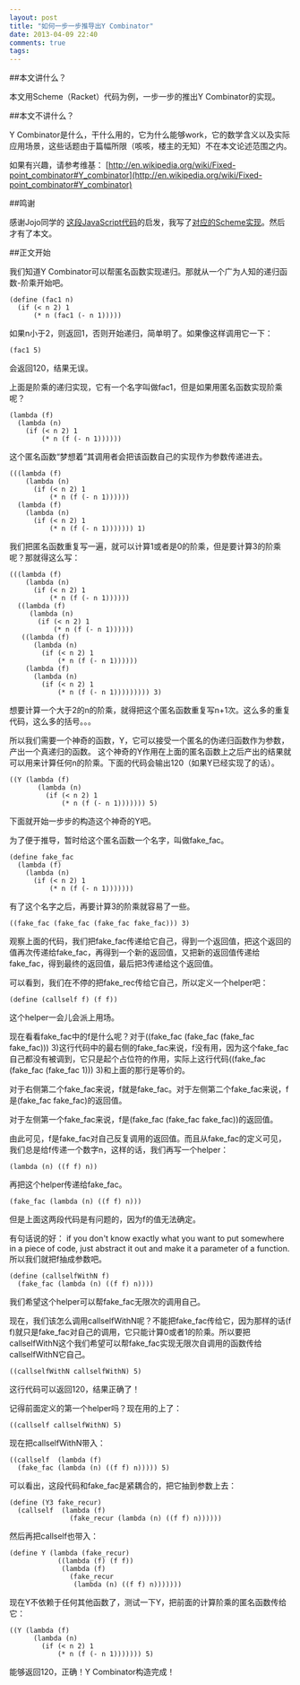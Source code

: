 ```yaml
---
layout: post
title: "如何一步一步推导出Y Combinator"
date: 2013-04-09 22:40
comments: true
tags:
---
```


##本文讲什么？

本文用Scheme（Racket）代码为例，一步一步的推出Y Combinator的实现。

##本文不讲什么？

Y Combinator是什么，干什么用的，它为什么能够work，它的数学含义以及实际应用场景，这些话题由于篇幅所限（咳咳，楼主的无知）不在本文论述范围之内。

如果有兴趣，请参考维基： [http://en.wikipedia.org/wiki/Fixed-point_combinator#Y_combinator](http://en.wikipedia.org/wiki/Fixed-point_combinator#Y_combinator)

##鸣谢

感谢Jojo同学的
[这段JavaScript代码](https://github.com/zhewuzhou/js-y-combinator/blob/master/y-combinator.js)的启发，我写了[对应的Scheme实现](https://github.com/cuipengfei/lambda-calculus-impl/blob/master/racket/%E4%B8%80%E6%AD%A5%E4%B8%80%E6%AD%A5%E6%8E%A8%E5%87%BAY.rkt)。然后才有了本文。


##正文开始

我们知道Y Combinator可以帮匿名函数实现递归。那就从一个广为人知的递归函数-阶乘开始吧。

```racket
(define (fac1 n)
  (if (< n 2) 1
      (* n (fac1 (- n 1)))))
```

如果n小于2，则返回1，否则开始递归，简单明了。如果像这样调用它一下：

```racket
(fac1 5)
```

会返回120，结果无误。

上面是阶乘的递归实现，它有一个名字叫做fac1，但是如果用匿名函数实现阶乘呢？

```racket
(lambda (f) 
  (lambda (n) 
    (if (< n 2) 1
        (* n (f (- n 1))))))
```

这个匿名函数“梦想着”其调用者会把该函数自己的实现作为参数传递进去。

```racket
(((lambda (f) 
    (lambda (n) 
      (if (< n 2) 1
          (* n (f (- n 1)))))) 
  (lambda (f) 
    (lambda (n) 
      (if (< n 2) 1
          (* n (f (- n 1))))))) 1)
```

我们把匿名函数重复写一遍，就可以计算1或者是0的阶乘，但是要计算3的阶乘呢？那就得这么写：

```racket
(((lambda (f) 
    (lambda (n) 
      (if (< n 2) 1
          (* n (f (- n 1)))))) 
  ((lambda (f) 
     (lambda (n) 
       (if (< n 2) 1
           (* n (f (- n 1)))))) 
   ((lambda (f) 
      (lambda (n) 
        (if (< n 2) 1
            (* n (f (- n 1)))))) 
    (lambda (f) 
      (lambda (n) 
        (if (< n 2) 1
            (* n (f (- n 1))))))))) 3)
```

想要计算一个大于2的n的阶乘，就得把这个匿名函数重复写n+1次。这么多的重复代码，这么多的括号。。。

所以我们需要一个神奇的函数，Y，它可以接受一个匿名的伪递归函数作为参数，产出一个真递归的函数。
这个神奇的Y作用在上面的匿名函数上之后产出的结果就可以用来计算任何n的阶乘。下面的代码会输出120（如果Y已经实现了的话）。

```racket
((Y (lambda (f) 
       (lambda (n) 
         (if (< n 2) 1
             (* n (f (- n 1))))))) 5)
```

下面就开始一步步的构造这个神奇的Y吧。

为了便于推导，暂时给这个匿名函数一个名字，叫做fake_fac。

```racket
(define fake_fac 
  (lambda (f) 
    (lambda (n) 
      (if (< n 2) 1
          (* n (f (- n 1)))))))
```

有了这个名字之后，再要计算3的阶乘就容易了一些。

```racket
((fake_fac (fake_fac (fake_fac fake_fac))) 3)
```

观察上面的代码，我们把fake_fac传递给它自己，得到一个返回值，把这个返回的值再次传递给fake_fac，再得到一个新的返回值，又把新的返回值传递给fake_fac，得到最终的返回值，最后把3传递给这个返回值。

可以看到，我们在不停的把fake_rec传给它自己，所以定义一个helper吧：

```racket
(define (callself f) (f f))
```

这个helper一会儿会派上用场。

现在看看fake_fac中的f是什么呢？对于((fake_fac (fake_fac (fake_fac fake_fac))) 3)这行代码中的最右侧的fake_fac来说，f没有用，因为这个fake_fac自己都没有被调到，它只是起个占位符的作用，实际上这行代码((fake_fac (fake_fac (fake_fac 1))) 3)和上面的那行是等价的。

对于右侧第二个fake_fac来说，f就是fake_fac。对于左侧第二个fake_fac来说，f是(fake_fac fake_fac)的返回值。

对于左侧第一个fake_fac来说，f是(fake_fac (fake_fac fake_fac))的返回值。

由此可见，f是fake_fac对自己反复调用的返回值。而且从fake_fac的定义可见，我们总是给f传递一个数字n，这样的话，我们再写一个helper：

```racket
(lambda (n) ((f f) n))
```

再把这个helper传递给fake_fac。

```racket
(fake_fac (lambda (n) ((f f) n)))
```

但是上面这两段代码是有问题的，因为f的值无法确定。

有句话说的好：
if you don't know exactly what you want to put somewhere in a piece of code, just abstract it out and make it a parameter of a function.
所以我们就把f抽成参数吧。

```racket
(define (callselfWithN f)
  (fake_fac (lambda (n) ((f f) n))))
```

我们希望这个helper可以帮fake_fac无限次的调用自己。

现在，我们该怎么调用callselfWithN呢？不能把fake_fac传给它，因为那样的话(f f)就只是fake_fac对自己的调用，它只能计算0或者1的阶乘。所以要把callselfWithN这个我们希望可以帮fake_fac实现无限次自调用的函数传给callselfWithN它自己。

```racket
((callselfWithN callselfWithN) 5)
```

这行代码可以返回120，结果正确了！

记得前面定义的第一个helper吗？现在用的上了：

```racket
((callself callselfWithN) 5)
```

现在把callselfWithN带入：

```racket
((callself  (lambda (f)
  (fake_fac (lambda (n) ((f f) n))))) 5)
```

可以看出，这段代码和fake_fac是紧耦合的，把它抽到参数上去：

```racket
(define (Y3 fake_recur)
  (callself  (lambda (f)
               (fake_recur (lambda (n) ((f f) n))))))
```

然后再把callself也带入：

```racket
(define Y (lambda (fake_recur) 
            ((lambda (f) (f f)) 
             (lambda (f) 
               (fake_recur 
                (lambda (n) ((f f) n)))))))
```

现在Y不依赖于任何其他函数了，测试一下Y，把前面的计算阶乘的匿名函数传给它：

```racket
((Y (lambda (f) 
      (lambda (n) 
        (if (< n 2) 1
            (* n (f (- n 1))))))) 5)
```

能够返回120，正确！Y Combinator构造完成！